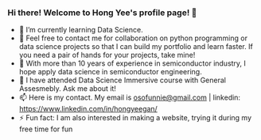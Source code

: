 ### Hi there! Welcome to Hong Yee's profile page! 👋

- 🔭 I’m currently learning Data Science.
- 👯 Feel free to contact me for collaboration on python programming or data science projects so that I can build my portfolio and learn faster. If you need a pair of hands for your projects, take mine!
- 🤔 With more than 10 years of experience in semiconductor industry, I hope apply data science in semiconductor engineering.
- 💬 I have attended Data Science Immersive course with General Assesmebly. Ask me about it!
- 📫 Here is my contact. My email is osofunnie@gmail.com | linkedin: https://www.linkedin.com/in/hongyeegan/
- ⚡ Fun fact: I am also interested in making a website, trying it during my free time for fun
